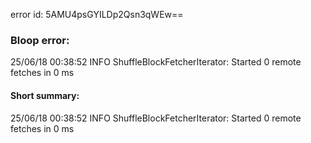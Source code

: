error id: 5AMU4psGYILDp2Qsn3qWEw==
### Bloop error:

25/06/18 00:38:52 INFO ShuffleBlockFetcherIterator: Started 0 remote fetches in 0 ms
#### Short summary: 

25/06/18 00:38:52 INFO ShuffleBlockFetcherIterator: Started 0 remote fetches in 0 ms